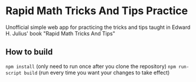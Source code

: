 # Rapid Math Tricks And Tips Practice
Unofficial simple web app for practicing the tricks and tips taught in Edward H. Julius' book "Rapid Math Tricks And Tips"

## How to build
`npm install` (only need to run once after you clone the repository)
`npm run-script build` (run every time you want your changes to take effect)
